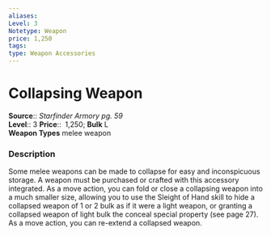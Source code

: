 ```yaml
---
aliases: 
Level: 3
Notetype: Weapon
price: 1,250
tags: 
type: Weapon Accessories
---
```


# Collapsing Weapon

**Source**:: _Starfinder Armory pg. 59_  
**Level**:: 3
**Price**::  1,250; **Bulk** L  
**Weapon Types** melee weapon

### Description

Some melee weapons can be made to collapse for easy and inconspicuous storage. A weapon must be purchased or crafted with this accessory integrated. As a move action, you can fold or close a collapsing weapon into a much smaller size, allowing you to use the Sleight of Hand skill to hide a collapsed weapon of 1 or 2 bulk as if it were a light weapon, or granting a collapsed weapon of light bulk the conceal special property (see page 27). As a move action, you can re-extend a collapsed weapon.
